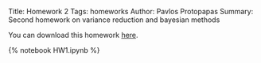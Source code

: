 Title: Homework 2
Tags: homeworks
Author: Pavlos Protopapas
Summary: Second homework on variance reduction and bayesian methods


You can download this homework [here]({filename}/../../notebooks/HW2.ipynb).

{% notebook HW1.ipynb %}